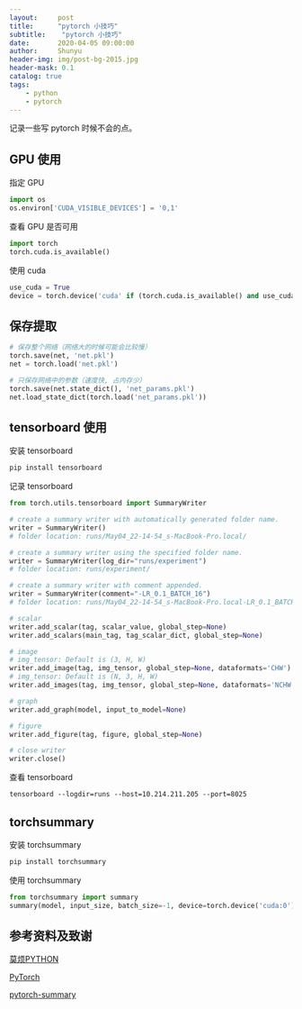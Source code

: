 ```yaml
---
layout:     post
title:      "pytorch 小技巧"
subtitle:    "pytorch 小技巧"
date:       2020-04-05 09:00:00
author:     Shunyu
header-img: img/post-bg-2015.jpg
header-mask: 0.1
catalog: true
tags:
    - python
    - pytorch
---
```




记录一些写 pytorch 时候不会的点。



## GPU 使用

指定 GPU

```python
import os
os.environ['CUDA_VISIBLE_DEVICES'] = '0,1'
```



查看 GPU 是否可用

```python
import torch
torch.cuda.is_available()
```



使用 cuda

```python
use_cuda = True
device = torch.device('cuda' if (torch.cuda.is_available() and use_cuda) else 'cpu')
```



## 保存提取

```python
# 保存整个网络（网络大的时候可能会比较慢）
torch.save(net, 'net.pkl')  
net = torch.load('net.pkl')

# 只保存网络中的参数（速度快, 占内存少）
torch.save(net.state_dict(), 'net_params.pkl')   
net.load_state_dict(torch.load('net_params.pkl'))
```



## tensorboard 使用

安装 tensorboard

```bash
pip install tensorboard
```



记录 tensorboard

```python
from torch.utils.tensorboard import SummaryWriter

# create a summary writer with automatically generated folder name.
writer = SummaryWriter()
# folder location: runs/May04_22-14-54_s-MacBook-Pro.local/

# create a summary writer using the specified folder name.
writer = SummaryWriter(log_dir="runs/experiment")
# folder location: runs/experiment/

# create a summary writer with comment appended.
writer = SummaryWriter(comment="-LR_0.1_BATCH_16")
# folder location: runs/May04_22-14-54_s-MacBook-Pro.local-LR_0.1_BATCH_16/

# scalar
writer.add_scalar(tag, scalar_value, global_step=None)
writer.add_scalars(main_tag, tag_scalar_dict, global_step=None)

# image
# img_tensor: Default is (3, H, W)
writer.add_image(tag, img_tensor, global_step=None, dataformats='CHW')
# img_tensor: Default is (N, 3, H, W)
writer.add_images(tag, img_tensor, global_step=None, dataformats='NCHW')

# graph
writer.add_graph(model, input_to_model=None)

# figure
writer.add_figure(tag, figure, global_step=None)

# close writer
writer.close()
```



查看 tensorboard

```
tensorboard --logdir=runs --host=10.214.211.205 --port=8025
```



## torchsummary

安装 torchsummary

``` bash
pip install torchsummary
```



使用 torchsummary

``` python
from torchsummary import summary
summary(model, input_size, batch_size=-1, device=torch.device('cuda:0'))
```





## 参考资料及致谢

[莫烦PYTHON](https://morvanzhou.github.io/)

[PyTorch](https://pytorch.org/)

[pytorch-summary](https://github.com/sksq96/pytorch-summary)

